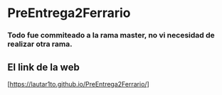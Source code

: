 ﻿# PreEntrega2Ferrario

### Todo fue commiteado a la rama master, no vi necesidad de realizar otra rama.
## El link de la web
[https://lautar1to.github.io/PreEntrega2Ferrario/]
